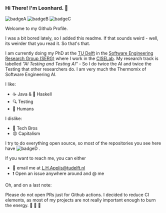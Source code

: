 ### Hi There! I'm Leonhard. :wave:
![badgeA](https://img.shields.io/badge/Lockdown-In_Progress-informational)
![badgeB](https://img.shields.io/badge/Mental_Health-Stable-darkviolet)
![badgeC](https://img.shields.io/badge/Style-Epic-brightgreen) 

Welcome to my Github Profile. 

I was a bit bored lately, so I added this readme. 
If that sounds weird - well, its weirder that you read it. So that's that.

I am currently doing my PhD at the [TU Delft](https://www.tudelft.nl/) in the [Software Engineering Research Group (SERG)](https://se.ewi.tudelft.nl/) where I work in the [CISELab](https://www.ciselab.nl/). 
My research track is labelled _"AI Testing and Testing AI"_ - So I do twice the AI and twice the Testing that other researchers do. 
I am very much the Thermomix of Software Engineering AI.

I like: 

- :coffee: Java & :purple_heart: Haskell
- :mag: Testing
- :busts_in_silhouette: Humans 

I dislike: 

- :shit: Tech Bros 
- :rage: Capitalism

I try to do everything open source, so most of the repositories you see here have ![badgeD](https://img.shields.io/badge/Licence-MIT-lime) . 



If you want to reach me, you can either 
- :email: email me at L.H.Applis@tudelft.nl
- :heavy_exclamation_mark: Open an issue anywhere around and @ me 


Oh, and on a last note: 

Please do not open PRs just for Github actions. I decided to reduce CI elements, as most of my projects are not really important enough to burn the energy. :deciduous_tree: :battery: :deciduous_tree:

